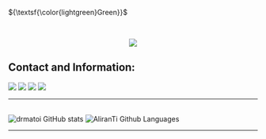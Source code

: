 ${\textsf{\color{lightgreen}Green}}$

<br>
<p align="center"> 
   <img width:95%" src="https://pbs.twimg.com/media/GWFF1dCXcAA3rpi?format=jpg&name=900x900"\> 

  
 

  
 ## Contact and Information: 

<a href=https://twitter.com/drmatoi><img src="https://img.shields.io/badge/Twitter-@drmatoi-red?style=for-the-badge" /></a> <a href=https://t.me/drmatoi><img src="https://img.shields.io/badge/Telegram-drmatoi-blue?style=for-the-badge" /></a> 
 <img src="https://img.shields.io/badge/Age-17-brightgreen?style=for-the-badge" >  <a href=mailto:m4t01@proton.me><img src="https://img.shields.io/badge/gmail-m4t01@proton.me-purple?style=for-the-badge" /></a> 
 
 </p>    
  
  
 ---     
  


<br> ![drmatoi GitHub stats](https://github-readme-stats.vercel.app/api?username=drmatoi&show_icons=true&theme=midnight-purple) ![AliranTi Github Languages](https://github-readme-stats.vercel.app/api/top-langs?locale=en&layout=compact&theme=midnight-purple&hide_border=true&username=drmatoi&hide=jupyter%20notebook)  
 

  
 --- 
 

